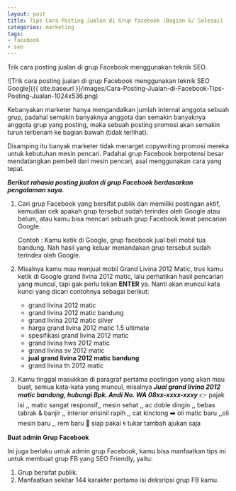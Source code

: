 ```yaml
---
layout: post
title: Tips Cara Posting Jualan di Grup facebook (Bagian 6/ Selesai)
categories: marketing
tags:
- facebook
- seo
---
```


Trik cara posting jualan di grup Facebook menggunakan teknik SEO.

![Trik cara posting jualan di grup Facebook menggunakan teknik SEO Google]({{ site.baseurl }}/images/Cara-Posting-Jualan-di-Facebook-Tips-Posting-Jualan-1024x536.png)

Kebanyakan marketer hanya mengandalkan jumlah internal anggota sebuah grup, padahal semakin banyaknya anggota dan semakin banyaknya anggota grup yang posting, maka sebuah posting promosi akan semakin turun terbenam ke bagian bawah (tidak terlihat).

Disamping itu banyak marketer tidak menarget copywriting promosi mereka untuk kebutuhan mesin pencari. Padahal grup Facebook berpotensi besar mendatangkan pembeli dari mesin pencari, asal menggunakan cara yang tepat.

***Berikut rahasia posting jualan di grup Facebook berdasarkan pengalaman saya.***

1. Cari grup Facebook yang bersifat publik dan memiliki postingan aktif, kemudian cek apakah grup tersebut sudah terindex oleh Google atau belum, atau kamu bisa mencari sebuah grup Facebook lewat pencarian Google.

    Contoh : Kamu ketik di Google, grup facebook jual beli mobil tua bandung. Nah hasil yang keluar menandakan grup tersebut sudah terindex oleh Google.

2. Misalnya kamu mau menjual mobil Grand Livina 2012 Matic, trus kamu ketik di Google grand livina 2012 matic, lalu perhatikan hasil pencarian yang muncul, tapi gak perlu tekan **ENTER** ya. Nanti akan muncul kata kunci yang dicari contohnya sebagai berikut:

    - grand livina 2012 matic
    - grand livina 2012 matic bandung
    - grand livina 2012 matic silver
    - harga grand livina 2012 matic 1.5 ultimate
    - spesifikasi grand livina 2012 matic
    - grand livina hws 2012 matic
    - grand livina sv 2012 matic
    - **jual grand livina 2012 matic bandung**
    - grand livina th 2012 matic

3. Kamu tinggal masukkan di paragraf pertama postingan yang akan mau buat, semua kata-kata yang muncul, misalnya ***Jual grand livina 2012 matic bandung, hubungi Bpk. Andi No. WA 08xx-xxxx-xxxy***
👉 pajak isi ,, matic sangat responsif,, mesin sehat ,, ac doble dingin ,, bebas tabrak & banjir ,, interior orisinil rapih ,, cat kinclong
➡️ oli matic baru ,,oli mesin baru ,, rem baru
🌟 siap pakai
🌀 tukar tambah ajukan saja

**Buat admin Grup Facebook**

Ini juga berlaku untuk admin grup Facebook, kamu bisa manfaatkan tips ini untuk membuat grup FB yang SEO Friendly, yaitu:

1. Grup bersifat publik.
2. Manfaatkan sekitar 144 karakter pertama isi deksripsi grup FB kamu.